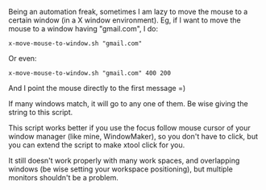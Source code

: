 Being an automation freak, sometimes I am lazy to move the mouse
to a certain window (in a
X window environment). Eg, if I want to move the mouse to a
window having "gmail.com", I do:

````
x-move-mouse-to-window.sh "gmail.com"
````
Or even:
````
x-move-mouse-to-window.sh "gmail.com" 400 200
````
And I point the mouse directly to the first message =)

If many windows match, it will go to any one of them. Be wise
giving the string to this script.

This script works better if you use the focus follow mouse cursor
of your window manager (like mine, WindowMaker), so you don't have
to click, but you can extend the script to make xtool click for you.

It still doesn't work properly with  many work spaces, and overlapping
windows (be wise setting your workspace positioning),  but multiple 
monitors shouldn't be a problem.
